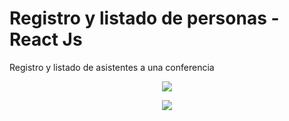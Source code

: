 # Registro y listado de personas - React Js
Registro y listado de asistentes a una conferencia 

<p align="center">
      <img src="https://raw.githubusercontent.com/JairKevinFG/reactregister/master/images/1.png">
</p>
<p align="center">
      <img src="https://raw.githubusercontent.com/JairKevinFG/reactregister/master/images/2.png">
</p>
